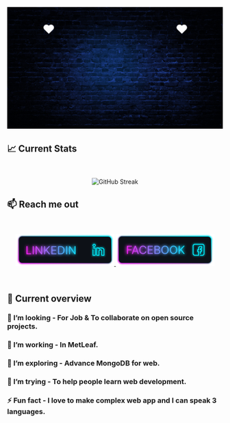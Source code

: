 <a href="https://www.facebook.com/mirhussainmurtaza/">
<img src="https://raw.githubusercontent.com/tonmoy-free/tonmoy-free/refs/heads/main/TonmoyCard.gif" />
</a>

## :chart_with_upwards_trend: Current Stats

<br />
<p align="center">
  <img src="https://github-readme-streak-stats.herokuapp.com?user=tonmoy-free&theme=gruvbox" alt="GitHub Streak" />
</p>


## :mailbox: Reach me out

<br />

<p align="center">
  <a href="https://www.linkedin.com/in/md-tonmoy-khan-ab9080183/">
    <img height="75" src="https://raw.githubusercontent.com/tonmoy-free/tonmoy-free/refs/heads/main/Linkedin%20(1).png" alt="LinkedIn">
  </a>
  <a href=" https://www.facebook.com/md.tonmoy.khan.132489">
    <img height="75" src="https://raw.githubusercontent.com/tonmoy-free/tonmoy-free/refs/heads/main/Facebook.png" alt="Facebook">
  </a>
</p>

<br />





## :eyes: Current overview

 ### 👯 I’m looking - For Job & To collaborate on open source projects.
 ### 🔭 I’m working - In MetLeaf. 
 ### 🌱 I’m exploring - Advance MongoDB for web. 
 ### 🤔 I’m trying - To help people learn web development. 
 ### ⚡ Fun fact - I love to make complex web app and I can speak 3 languages.



